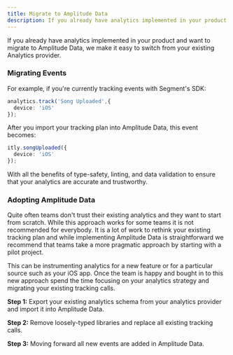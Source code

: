 ```yaml
---
title: Migrate to Amplitude Data
description: If you already have analytics implemented in your product you can migrate to Amplitude Data.
---
```


If you already have analytics implemented in your product and want to migrate to Amplitude Data, we make it easy to switch from your existing Analytics provider.

### Migrating Events

For example, if you're currently tracking events with Segment's SDK:

```ts
analytics.track('Song Uploaded',{
  device: 'iOS'
});
```

After you import your tracking plan into Amplitude Data, this event becomes:

```ts
itly.songUploaded({
  device: 'iOS'
});
```

With all the benefits of type-safety, linting, and data validation to ensure that your analytics are accurate and trustworthy.

### Adopting Amplitude Data

Quite often teams don't trust their existing analytics and they want to start from scratch. While this approach works for some teams it is not recommended for everybody. It is a lot of work to rethink your existing tracking plan and while implementing Amplitude Data is straightforward we recommend that teams take a more pragmatic approach by starting with a pilot project.

This can be instrumenting analytics for a new feature or for a particular source such as your iOS app. Once the team is happy and bought in to this new approach spend the time focusing on your analytics strategy and migrating your existing tracking calls.

**Step 1:** Export your existing analytics schema from your analytics provider and import it into Amplitude Data.

**Step 2:** Remove loosely-typed libraries and replace all existing tracking calls.

**Step 3:** Moving forward all new events are added in Amplitude Data.
